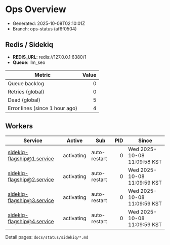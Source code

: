 # Ops Overview

- Generated: 2025-10-08T02:10:01Z
- Branch: ops-status (af6f0504)

## Redis / Sidekiq
- **REDIS_URL**: redis://127.0.0.1:6380/1
- **Queue**: llm_seo

| Metric | Value |
|---|---:|
| Queue backlog | 0 |
| Retries (global) | 0 |
| Dead (global) | 5 |
| Error lines (since 1 hour ago) | 4 |

## Workers
| Service | Active | Sub | PID | Since |
|---|---|---|---:|---|
| sidekiq-flagship@1.service | activating | auto-restart | 0 | Wed 2025-10-08 11:09:58 KST |
| sidekiq-flagship@2.service | activating | auto-restart | 0 | Wed 2025-10-08 11:09:59 KST |
| sidekiq-flagship@3.service | activating | auto-restart | 0 | Wed 2025-10-08 11:09:59 KST |
| sidekiq-flagship@4.service | activating | auto-restart | 0 | Wed 2025-10-08 11:09:59 KST |

Detail pages: `docs/status/sidekiq/*.md`
